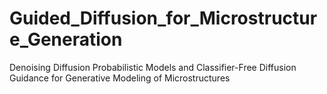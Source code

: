 # Guided_Diffusion_for_Microstructure_Generation
Denoising Diffusion Probabilistic Models and Classifier-Free Diffusion Guidance for Generative Modeling of Microstructures
